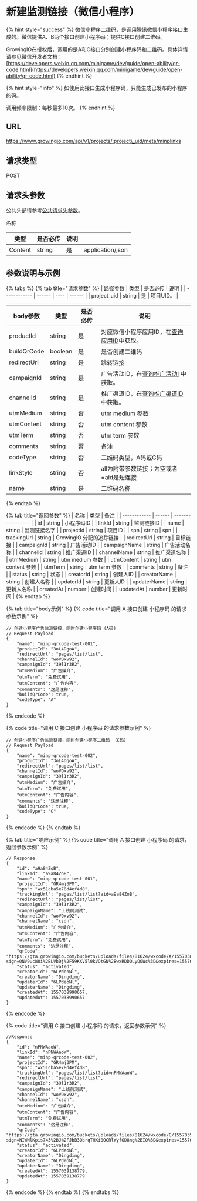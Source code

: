 # 新建监测链接（微信小程序）

{% hint style="success" %}
微信小程序二维码，是调用腾讯微信小程序接口生成的。微信提供A、B两个接口创建小程序码；提供C接口创建二维码。

GrowingIO在授权后，调用的是A和C接口分别创建小程序码和二维码。具体详情请参见微信开发者文档：[https://developers.weixin.qq.com/minigame/dev/guide/open-ability/qr-code.html](https://developers.weixin.qq.com/minigame/dev/guide/open-ability/qr-code.html)
{% endhint %}

{% hint style="info" %}
如使用此接口生成小程序码，只能生成已发布的小程序的码。

调用频率限制：每秒最多10次。
{% endhint %}

## URL

https://www.growingio.com/api/v1/projects/:project\_uid/meta/minplinks

## 请求类型

POST

## 请求头参数

公共头部请参考[公共请求头参数](../../authenticate.md)。

名称

| 类型      | 是否必传   | 说明 |                  |
| ------- | ------ | -- | ---------------- |
| Content | string | 是  | application/json |

## 参数说明与示例

{% tabs %}
{% tab title="请求参数" %}
| 路径参数         | 类型     | 是否必传 | 说明     |
| ------------ | ------ | ---- | ------ |
| project\_uid | string | 是    | 项目UID。 |

| body参数      | 类型      | 是否必传 | 说明                                                 |
| ----------- | ------- | ---- | -------------------------------------------------- |
| productId   | string  | 是    | 对应微信小程序应用ID，在[查询应用ID](cha-xun-ying-yong-id.md)中获取。 |
| buildQrCode | boolean | 是    | 是否创建二维码                                            |
| redirectUrl | string  | 是    | 跳转链接                                               |
| campaignId  | string  | 是    | 广告活动ID，在[查询推广活动I](querycampaignid.md) 中获取。         |
| channelId   | string  | 是    | 推广渠道ID，在[查询推广渠道ID](querychannelid.md) 中获取。         |
| utmMedium   | string  | 否    | utm medium 参数                                      |
| utmContent  | string  | 否    | utm content 参数                                     |
| utmTerm     | string  | 否    | utm term 参数                                        |
| comments    | string  | 否    | 备注                                                 |
| codeType    | string  | 否    | 二维码类型，A码或C码                                        |
| linkStyle   | string  | 否    | all为附带参数链接；为空或者=aid是短连接                            |
| name        | string  | 是    | 二维码名称                                              |
{% endtab %}

{% tab title="返回参数" %}
| 名称           | 类型     | 备注                |
| ------------ | ------ | ----------------- |
| id           | string | 小程序码ID            |
| linkId       | string | 监测链接ID            |
| name         | string | 监测链接名字            |
| projectId    | string | 项目ID              |
| spn          | string | spn               |
| trackingUrl  | string | GrowingIO 分配的追踪链接 |
| redirectUrl  | string | 目标链接              |
| campaignId   | string | 广告活动ID            |
| campaignName | string | 广告活动名称            |
| channelId    | string | 推广渠道ID            |
| channelName  | string | 推广渠道名称            |
| utmMedium    | string | utm medium 参数     |
| utmContent   | string | utm content 参数    |
| utmTerm      | string | utm term 参数       |
| comments     | string | 备注                |
| status       | string | 状态                |
| creatorId    | string | 创建人ID             |
| creatorName  | string | 创建人名称             |
| updaterId    | string | 更新人ID             |
| updaterName  | string | 更新人名称             |
| createdAt    | number | 创建时间              |
| updatedAt    | number | 更新时间              |
{% endtab %}

{% tab title="body示例" %}
{% code title="调用 A 接口创建 小程序码 的请求参数示例" %}
```
// 创建小程序广告监测链接，同时创建小程序码 (A码)
// Request Payload
{
    "name": "minp-qrcode-test-001",
    "productId": "3oL4DgoW",
    "redirectUrl": "pages/list/list",
    "channelId": "woVOxv92",
    "campaignId": "39l1r3R2",
    "utmMedium": "广告媒介",
    "utmTerm": "免费试用",
    "utmContent": "广告内容",
    "comments": "这是注释",
    "buildQrCode": true,
    "codeType": "A"
}
```
{% endcode %}

{% code title="调用 C 接口创建 小程序码 的请求参数示例" %}
```
// 创建小程序广告监测链接，同时创建小程序二维码 （C码）
// Request Payload
{
    "name": "minp-qrcode-test-002",
    "productId": "3oL4DgoW",
    "redirectUrl": "pages/list/list",
    "channelId": "woVOxv92",
    "campaignId": "39l1r3R2",
    "utmMedium": "广告媒介",
    "utmTerm": "免费试用",
    "utmContent": "广告内容",
    "comments": "这是注释",
    "buildQrCode": true,
    "codeType": "C"
}
```
{% endcode %}
{% endtab %}

{% tab title="响应示例" %}
{% code title="调用 A 接口创建 小程序码 的请求，返回参数示例" %}
```
// Response
{
    "id": "a9a84ZoB",
    "linkId": "a9a84ZoB",
    "name": "minp-qrcode-test-001",
    "projectId": "GR4mj3PM",
    "spn": "wx51cba5e78d4ef4d8",
    "trackingUrl": "pages/list/list?aid=a9a84ZoB",
    "redirectUrl": "pages/list/list",
    "campaignId": "39l1r3R2",
    "campaignName": "上线前测试",
    "channelId": "woVOxv92",
    "channelName": "csdn",
    "utmMedium": "广告媒介",
    "utmContent": "广告内容",
    "utmTerm": "免费试用",
    "comments": "这是注释",
    "qrCode": "https://gta.growingio.com/buckets/uploads/files/81624/wxcode/A/1557038991079/wxcode.jpg?sign=QNV9UcW0i%2BLVbDj%2F59KXV5l0kVQtGN%2BwxRDDOLyQQWc%3D&expires=1557039291693",
    "status": "activated",
    "creatorId": "6LPdeoNl",
    "creatorName": "Dingding",
    "updaterId": "6LPdeoNl",
    "updaterName": "Dingding",
    "createdAt": 1557038990657,
    "updatedAt": 1557038990657
}
```
{% endcode %}

{% code title="调用 C 接口创建 小程序码 的请求，返回参数示例" %}
```
//Response 
{
    "id": "nPNWAaoW",
    "linkId": "nPNWAaoW",
    "name": "minp-qrcode-test-002",
    "projectId": "GR4mj3PM",
    "spn": "wx51cba5e78d4ef4d8",
    "trackingUrl": "pages/list/list?aid=nPNWAaoW",
    "redirectUrl": "pages/list/list",
    "campaignId": "39l1r3R2",
    "campaignName": "上线前测试",
    "channelId": "woVOxv92",
    "channelName": "csdn",
    "utmMedium": "广告媒介",
    "utmContent": "广告内容",
    "utmTerm": "免费试用",
    "comments": "这是注释",
    "qrCode": "https://gta.growingio.com/buckets/uploads/files/81624/wxcode/C/1557039139065/wxcode.jpg?sign=NIWNlKpis743%2BJ%2FJbB3ObrqTHXi0OCRlWyfGD8ng%2BIQ%3D&expires=1557039439512",
    "status": "activated",
    "creatorId": "6LPdeoNl",
    "creatorName": "Dingding",
    "updaterId": "6LPdeoNl",
    "updaterName": "Dingding",
    "createdAt": 1557039138779,
    "updatedAt": 1557039138779
}
```
{% endcode %}
{% endtab %}
{% endtabs %}
